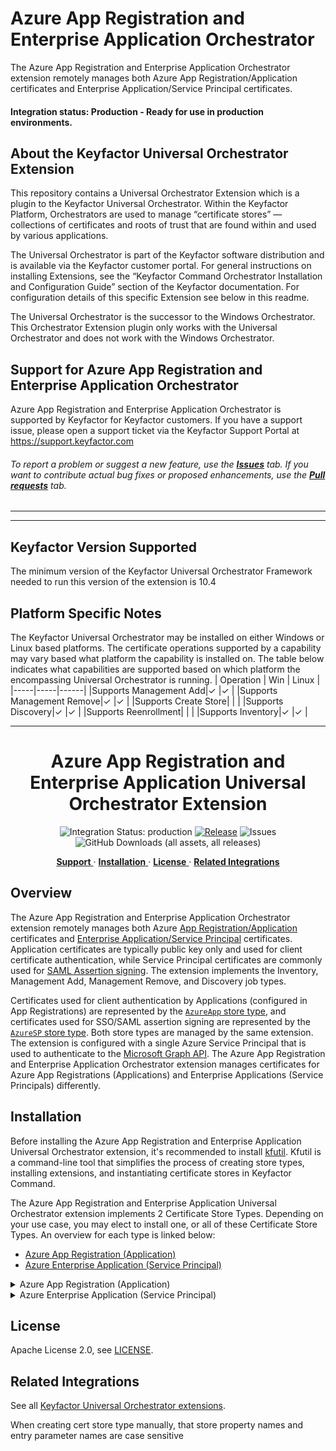 
# Azure App Registration and Enterprise Application Orchestrator

The Azure App Registration and Enterprise Application Orchestrator extension remotely manages both Azure App Registration/Application certificates and Enterprise Application/Service Principal certificates.

#### Integration status: Production - Ready for use in production environments.

## About the Keyfactor Universal Orchestrator Extension

This repository contains a Universal Orchestrator Extension which is a plugin to the Keyfactor Universal Orchestrator. Within the Keyfactor Platform, Orchestrators are used to manage “certificate stores” &mdash; collections of certificates and roots of trust that are found within and used by various applications.

The Universal Orchestrator is part of the Keyfactor software distribution and is available via the Keyfactor customer portal. For general instructions on installing Extensions, see the “Keyfactor Command Orchestrator Installation and Configuration Guide” section of the Keyfactor documentation. For configuration details of this specific Extension see below in this readme.

The Universal Orchestrator is the successor to the Windows Orchestrator. This Orchestrator Extension plugin only works with the Universal Orchestrator and does not work with the Windows Orchestrator.

## Support for Azure App Registration and Enterprise Application Orchestrator

Azure App Registration and Enterprise Application Orchestrator is supported by Keyfactor for Keyfactor customers. If you have a support issue, please open a support ticket via the Keyfactor Support Portal at https://support.keyfactor.com

###### To report a problem or suggest a new feature, use the **[Issues](../../issues)** tab. If you want to contribute actual bug fixes or proposed enhancements, use the **[Pull requests](../../pulls)** tab.

---


---



## Keyfactor Version Supported

The minimum version of the Keyfactor Universal Orchestrator Framework needed to run this version of the extension is 10.4
## Platform Specific Notes

The Keyfactor Universal Orchestrator may be installed on either Windows or Linux based platforms. The certificate operations supported by a capability may vary based what platform the capability is installed on. The table below indicates what capabilities are supported based on which platform the encompassing Universal Orchestrator is running.
| Operation | Win | Linux |
|-----|-----|------|
|Supports Management Add|&check; |&check; |
|Supports Management Remove|&check; |&check; |
|Supports Create Store|  |  |
|Supports Discovery|&check; |&check; |
|Supports Reenrollment|  |  |
|Supports Inventory|&check; |&check; |





---


<h1 align="center" style="border-bottom: none">
    Azure App Registration and Enterprise Application Universal Orchestrator Extension
</h1>

<p align="center">
  <!-- Badges -->
<img src="https://img.shields.io/badge/integration_status-production-3D1973?style=flat-square" alt="Integration Status: production" />
<a href="https://github.com/Keyfactor/azure-application-orchestrator/releases"><img src="https://img.shields.io/github/v/release/Keyfactor/azure-application-orchestrator?style=flat-square" alt="Release" /></a>
<img src="https://img.shields.io/github/issues/Keyfactor/azure-application-orchestrator?style=flat-square" alt="Issues" />
<img src="https://img.shields.io/github/downloads/Keyfactor/azure-application-orchestrator/total?style=flat-square&label=downloads&color=28B905" alt="GitHub Downloads (all assets, all releases)" />
</p>

<p align="center">
  <!-- TOC -->
  <a href="#support">
    <b>Support</b>
  </a>
  ·
  <a href="#installation">
    <b>Installation</b>
  </a>
  ·
  <a href="#license">
    <b>License</b>
  </a>
  ·
  <a href="https://github.com/orgs/Keyfactor/repositories?q=orchestrator">
    <b>Related Integrations</b>
  </a>
</p>


## Overview

The Azure App Registration and Enterprise Application Orchestrator extension remotely manages both Azure [App Registration/Application](https://learn.microsoft.com/en-us/entra/identity-platform/certificate-credentials) certificates and [Enterprise Application/Service Principal](https://docs.microsoft.com/en-us/azure/active-directory/develop/enterprise-apps-certificate-credentials) certificates. Application certificates are typically public key only and used for client certificate authentication, while Service Principal certificates are commonly used for [SAML Assertion signing](https://learn.microsoft.com/en-us/entra/identity/enterprise-apps/tutorial-manage-certificates-for-federated-single-sign-on). The extension implements the Inventory, Management Add, Management Remove, and Discovery job types.

Certificates used for client authentication by Applications (configured in App Registrations) are represented by the [`AzureApp` store type](docs/azureapp.md), and certificates used for SSO/SAML assertion signing are represented by the [`AzureSP` store type](docs/azuresp.md). Both store types are managed by the same extension. The extension is configured with a single Azure Service Principal that is used to authenticate to the [Microsoft Graph API](https://learn.microsoft.com/en-us/graph/use-the-api). The Azure App Registration and Enterprise Application Orchestrator extension manages certificates for Azure App Registrations (Applications) and Enterprise Applications (Service Principals) differently.

## Installation
Before installing the Azure App Registration and Enterprise Application Universal Orchestrator extension, it's recommended to install [kfutil](https://github.com/Keyfactor/kfutil). Kfutil is a command-line tool that simplifies the process of creating store types, installing extensions, and instantiating certificate stores in Keyfactor Command.

The Azure App Registration and Enterprise Application Universal Orchestrator extension implements 2 Certificate Store Types. Depending on your use case, you may elect to install one, or all of these Certificate Store Types. An overview for each type is linked below:
* [Azure App Registration (Application)](docs/azureapp.md)
* [Azure Enterprise Application (Service Principal)](docs/azuresp.md)

<details><summary>Azure App Registration (Application)</summary>


1. Follow the [requirements section](docs/azureapp.md#requirements) to configure a Service Account and grant necessary API permissions.

    <details><summary>Requirements</summary>

    ### Azure Service Principal (Graph API Authentication)

    The Azure App Registration and Enterprise Application Orchestrator extension uses an [Azure Service Principal](https://learn.microsoft.com/en-us/entra/identity-platform/app-objects-and-service-principals?tabs=browser) for authentication. Follow [Microsoft's documentation](https://learn.microsoft.com/en-us/entra/identity-platform/howto-create-service-principal-portal) to create a service principal. Currently, Client Secret authentication is supported. The Service Principal must have the following API Permission:
    - **_Microsoft Graph Application Permissions_**:
      - `Application.ReadWrite.All` (_not_ Delegated; Admin Consent) - Allows the app to create, read, update and delete applications and service principals without a signed-in user.

    > For more information on Admin Consent for App-only access (also called "Application Permissions"), see the [primer on application-only access](https://learn.microsoft.com/en-us/azure/active-directory/develop/app-only-access-primer).

    Alternatively, the Service Principal can be granted the `Application.ReadWrite.OwnedBy` permission if the Service Principal is only intended to manage its own App Registration/Application.

    #### Client Certificate or Client Secret

    Beginning in version 3.0.0, the Azure App Registration and Enterprise Application Orchestrator extension supports both [client certificate authentication](https://learn.microsoft.com/en-us/graph/auth-register-app-v2#option-1-add-a-certificate) and [client secret](https://learn.microsoft.com/en-us/graph/auth-register-app-v2#option-2-add-a-client-secret) authentication.

    * **Client Secret** - Follow [Microsoft's documentation](https://learn.microsoft.com/en-us/graph/auth-register-app-v2#option-2-add-a-client-secret) to create a Client Secret. This secret will be used as the **Server Password** field in the [Certificate Store Configuration](#certificate-store-configuration) section.
    * **Client Certificate** - Create a client certificate key pair with the Client Authentication extended key usage. The client certificate will be used in the ClientCertificate field in the [Certificate Store Configuration](#certificate-store-configuration) section. If you have access to Keyfactor Command, the instructions in this section walk you through enrolling a certificate and ensuring that it's in the correct format. Once enrolled, follow [Microsoft's documentation](https://learn.microsoft.com/en-us/graph/auth-register-app-v2#option-1-add-a-certificate) to add the _public key_ certificate (no private key) to the service principal used for authentication.

        The certificate can be in either of the following formats:
        * Base64-encoded PKCS#12 (PFX) with a matching private key.
        * Base64-encoded PEM-encoded certificate _and_ PEM-encoded PKCS8 private key. Make sure that the certificate and private key are separated with a newline. The order doesn't matter - the extension will determine which is which.

        If the private key is encrypted, the encryption password will replace the **Server Password** field in the [Certificate Store Configuration](#certificate-store-configuration) section.

    > **Creating and Formatting a Client Certificate using Keyfactor Command**
    >
    > To get started quickly, you can follow the instructions below to create and properly format a client certificate to authenticate to the Microsoft Graph API.
    >
    > 1. In Keyfactor Command, hover over **Enrollment** and select **PFX Enrollment**.
    > 2. Select a **Template** that supports Client Authentication as an extended key usage.
    > 3. Populate the certificate subject as appropriate for the Template. It may be sufficient to only populate the Common Name, but consult your IT policy to ensure that this certificate is compliant.
    > 4. At the bottom of the page, uncheck the box for **Include Chain**, and select either **PFX** or **PEM** as the certificate Format.
    > 5. Make a note of the password on the next page - it won't be shown again.
    > 6. Prepare the certificate and private key for Azure and the Orchestrator extension:
    >     * If you downloaded the certificate in PEM format, use the commands below:
    >
    >        ```shell
    >        # Verify that the certificate downloaded from Command contains the certificate and private key. They should be in the same file
    >        cat <your_certificate.pem>
    >
    >        # Separate the certificate from the private key
    >        openssl x509 -in <your_certificate.pem> -out pubkeycert.pem
    >
    >        # Base64 encode the certificate and private key
    >        cat <your_certificate.pem> | base64 > clientcertkeypair.pem.base64
    >        ```
    >
    >    * If you downloaded the certificate in PFX format, use the commands below:
    >
    >        ```shell
    >        # Export the certificate from the PFX file
    >        openssl pkcs12 -in <your_certificate.pfx> -clcerts -nokeys -out pubkeycert.pem
    >
    >        # Base64 encode the PFX file
    >        cat <your_certificate.pfx> | base64 > clientcert.pfx.base64
    >        ```
    > 7. Follow [Microsoft's documentation](https://learn.microsoft.com/en-us/graph/auth-register-app-v2#option-1-add-a-certificate) to add the public key certificate to the service principal used for authentication.
    >
    > You will use `clientcert.[pem|pfx].base64` as the **ClientCertificate** field in the [Certificate Store Configuration](#certificate-store-configuration) section.

    ### Azure App Registration (Application)

    #### Application Certificates

    Application certificates are used for client authentication and are typically public key only. No additional configuration in Azure is necessary to manage Application certificates since all App Registrations can contain any number of [Certificates and Secrets](https://learn.microsoft.com/en-us/entra/identity-platform/quickstart-register-app#add-credentials). Unless the Discovery job is used, you should collect the Application IDs for each App Registration that contains certificates to be managed.



    </details>

2. Create Certificate Store Types for the Azure App Registration and Enterprise Application Orchestrator extension. 

    * **Using kfutil**:

        ```shell
        # Azure App Registration (Application)
        kfutil store-types create AzureApp
        ```

    * **Manually**:
        * [Azure App Registration (Application)](docs/azureapp.md#certificate-store-type-configuration)

3. Install the Azure App Registration and Enterprise Application Universal Orchestrator extension.
    
    * **Using kfutil**: On the server that that hosts the Universal Orchestrator, run the following command:

        ```shell
        # Windows Server
        kfutil orchestrator extension -e azure-appgateway-orchestrator@latest --out "C:\Program Files\Keyfactor\Keyfactor Orchestrator\extensions"

        # Linux
        kfutil orchestrator extension -e azure-appgateway-orchestrator@latest --out "/opt/keyfactor/orchestrator/extensions"
        ```

    * **Manually**: Follow the [official Command documentation](https://software.keyfactor.com/Core-OnPrem/Current/Content/InstallingAgents/NetCoreOrchestrator/CustomExtensions.htm?Highlight=extensions) to install the latest [Azure App Registration and Enterprise Application Universal Orchestrator extension](https://github.com/Keyfactor/azure-appgateway-orchestrator/releases/latest).

4. Create new certificate stores in Keyfactor Command for the Sample Universal Orchestrator extension.
    * [Azure App Registration (Application)](docs/azureapp.md#certificate-store-configuration)
</details>

<details><summary>Azure Enterprise Application (Service Principal)</summary>


1. Follow the [requirements section](docs/azuresp.md#requirements) to configure a Service Account and grant necessary API permissions.

    <details><summary>Requirements</summary>

    ### Azure Service Principal (Graph API Authentication)

    The Azure App Registration and Enterprise Application Orchestrator extension uses an [Azure Service Principal](https://learn.microsoft.com/en-us/entra/identity-platform/app-objects-and-service-principals?tabs=browser) for authentication. Follow [Microsoft's documentation](https://learn.microsoft.com/en-us/entra/identity-platform/howto-create-service-principal-portal) to create a service principal. Currently, Client Secret authentication is supported. The Service Principal must have the following API Permission:
    - **_Microsoft Graph Application Permissions_**:
      - `Application.ReadWrite.All` (_not_ Delegated; Admin Consent) - Allows the app to create, read, update and delete applications and service principals without a signed-in user.

    > For more information on Admin Consent for App-only access (also called "Application Permissions"), see the [primer on application-only access](https://learn.microsoft.com/en-us/azure/active-directory/develop/app-only-access-primer).

    Alternatively, the Service Principal can be granted the `Application.ReadWrite.OwnedBy` permission if the Service Principal is only intended to manage its own App Registration/Application.

    #### Client Certificate or Client Secret

    Beginning in version 3.0.0, the Azure App Registration and Enterprise Application Orchestrator extension supports both [client certificate authentication](https://learn.microsoft.com/en-us/graph/auth-register-app-v2#option-1-add-a-certificate) and [client secret](https://learn.microsoft.com/en-us/graph/auth-register-app-v2#option-2-add-a-client-secret) authentication.

    * **Client Secret** - Follow [Microsoft's documentation](https://learn.microsoft.com/en-us/graph/auth-register-app-v2#option-2-add-a-client-secret) to create a Client Secret. This secret will be used as the **Server Password** field in the [Certificate Store Configuration](#certificate-store-configuration) section.
    * **Client Certificate** - Create a client certificate key pair with the Client Authentication extended key usage. The client certificate will be used in the ClientCertificate field in the [Certificate Store Configuration](#certificate-store-configuration) section. If you have access to Keyfactor Command, the instructions in this section walk you through enrolling a certificate and ensuring that it's in the correct format. Once enrolled, follow [Microsoft's documentation](https://learn.microsoft.com/en-us/graph/auth-register-app-v2#option-1-add-a-certificate) to add the _public key_ certificate (no private key) to the service principal used for authentication.

        The certificate can be in either of the following formats:
        * Base64-encoded PKCS#12 (PFX) with a matching private key.
        * Base64-encoded PEM-encoded certificate _and_ PEM-encoded PKCS8 private key. Make sure that the certificate and private key are separated with a newline. The order doesn't matter - the extension will determine which is which.

        If the private key is encrypted, the encryption password will replace the **Server Password** field in the [Certificate Store Configuration](#certificate-store-configuration) section.

    > **Creating and Formatting a Client Certificate using Keyfactor Command**
    >
    > To get started quickly, you can follow the instructions below to create and properly format a client certificate to authenticate to the Microsoft Graph API.
    >
    > 1. In Keyfactor Command, hover over **Enrollment** and select **PFX Enrollment**.
    > 2. Select a **Template** that supports Client Authentication as an extended key usage.
    > 3. Populate the certificate subject as appropriate for the Template. It may be sufficient to only populate the Common Name, but consult your IT policy to ensure that this certificate is compliant.
    > 4. At the bottom of the page, uncheck the box for **Include Chain**, and select either **PFX** or **PEM** as the certificate Format.
    > 5. Make a note of the password on the next page - it won't be shown again.
    > 6. Prepare the certificate and private key for Azure and the Orchestrator extension:
    >     * If you downloaded the certificate in PEM format, use the commands below:
    >
    >        ```shell
    >        # Verify that the certificate downloaded from Command contains the certificate and private key. They should be in the same file
    >        cat <your_certificate.pem>
    >
    >        # Separate the certificate from the private key
    >        openssl x509 -in <your_certificate.pem> -out pubkeycert.pem
    >
    >        # Base64 encode the certificate and private key
    >        cat <your_certificate.pem> | base64 > clientcertkeypair.pem.base64
    >        ```
    >
    >    * If you downloaded the certificate in PFX format, use the commands below:
    >
    >        ```shell
    >        # Export the certificate from the PFX file
    >        openssl pkcs12 -in <your_certificate.pfx> -clcerts -nokeys -out pubkeycert.pem
    >
    >        # Base64 encode the PFX file
    >        cat <your_certificate.pfx> | base64 > clientcert.pfx.base64
    >        ```
    > 7. Follow [Microsoft's documentation](https://learn.microsoft.com/en-us/graph/auth-register-app-v2#option-1-add-a-certificate) to add the public key certificate to the service principal used for authentication.
    >
    > You will use `clientcert.[pem|pfx].base64` as the **ClientCertificate** field in the [Certificate Store Configuration](#certificate-store-configuration) section.

    ### Enterprise Application (Service Principal)

    #### Service Principal Certificates

    Service Principal certificates are typically used for SAML Token signing. Service Principals are created from Enterprise Applications, and will mostly be configured with a variation of Microsoft's [SAML-based single sign-on](https://learn.microsoft.com/en-us/entra/identity/enterprise-apps/add-application-portal) documentation. For more information on the mechanics of the Service Principal certificate management capabilities of this extension, please see the [mechanics](#extension-mechanics) section.



    </details>

2. Create Certificate Store Types for the Azure App Registration and Enterprise Application Orchestrator extension. 

    * **Using kfutil**:

        ```shell
        # Azure Enterprise Application (Service Principal)
        kfutil store-types create AzureSP
        ```

    * **Manually**:
        * [Azure Enterprise Application (Service Principal)](docs/azuresp.md#certificate-store-type-configuration)

3. Install the Azure App Registration and Enterprise Application Universal Orchestrator extension.
    
    * **Using kfutil**: On the server that that hosts the Universal Orchestrator, run the following command:

        ```shell
        # Windows Server
        kfutil orchestrator extension -e azure-appgateway-orchestrator@latest --out "C:\Program Files\Keyfactor\Keyfactor Orchestrator\extensions"

        # Linux
        kfutil orchestrator extension -e azure-appgateway-orchestrator@latest --out "/opt/keyfactor/orchestrator/extensions"
        ```

    * **Manually**: Follow the [official Command documentation](https://software.keyfactor.com/Core-OnPrem/Current/Content/InstallingAgents/NetCoreOrchestrator/CustomExtensions.htm?Highlight=extensions) to install the latest [Azure App Registration and Enterprise Application Universal Orchestrator extension](https://github.com/Keyfactor/azure-appgateway-orchestrator/releases/latest).

4. Create new certificate stores in Keyfactor Command for the Sample Universal Orchestrator extension.
    * [Azure Enterprise Application (Service Principal)](docs/azuresp.md#certificate-store-configuration)
</details>


## License

Apache License 2.0, see [LICENSE](LICENSE).

## Related Integrations

See all [Keyfactor Universal Orchestrator extensions](https://github.com/orgs/Keyfactor/repositories?q=orchestrator).

When creating cert store type manually, that store property names and entry parameter names are case sensitive


